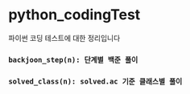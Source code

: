 # python_codingTest
파이썬 코딩 테스트에 대한 정리입니다

### `backjoon_step(n): 단계별 백준 풀이`
### `solved_class(n): solved.ac 기준 클래스별 풀이`
